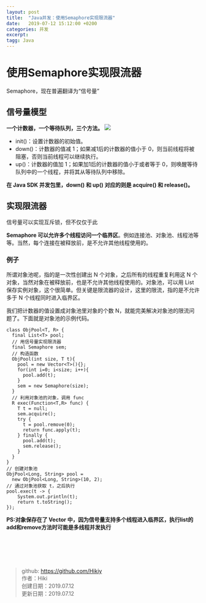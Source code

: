 ```yaml
---
layout: post
title:  "Java并发：使用Semaphore实现限流器"
date:   2019-07-12 15:12:00 +0200
categories: 并发
excerpt: 
tagg: Java
---
```


# 使用Semaphore实现限流器

Semaphore，现在普遍翻译为“信号量”

## 信号量模型

**一个计数器，一个等待队列，三个方法。**
![](https://note.youdao.com/yws/public/resource/aab7147570c5edbb8c0c3eda4018495b/xmlnote/51BCE1D4944F46C982B98C24AF089BC6/18477)

- init()：设置计数器的初始值。
- down()：计数器的值减 1；如果减1后的计数器的值小于 0，则当前线程将被阻塞，否则当前线程可以继续执行。
- up()：计数器的值加 1；如果加1后的计数器的值小于或者等于 0，则唤醒等待队列中的一个线程，并将其从等待队列中移除。

**在 Java SDK 并发包里，down() 和 up() 对应的则是 acquire() 和 release()。**

## 实现限流器
信号量可以实现互斥锁，但不仅仅于此

**Semaphore 可以允许多个线程访问一个临界区**。例如连接池、对象池、线程池等等。当然，每个连接在被释放前，是不允许其他线程使用的。

### 例子
所谓对象池呢，指的是一次性创建出 N 个对象，之后所有的线程重复利用这 N 个对象，当然对象在被释放前，也是不允许其他线程使用的。对象池，可以用 List 保存实例对象，这个很简单。但关键是限流器的设计，这里的限流，指的是不允许多于 N 个线程同时进入临界区。

我们把计数器的值设置成对象池里对象的个数 N，就能完美解决对象池的限流问题了。下面就是对象池的示例代码。

```
class ObjPool<T, R> {
  final List<T> pool;
  // 用信号量实现限流器
  final Semaphore sem;
  // 构造函数
  ObjPool(int size, T t){
    pool = new Vector<T>(){};
    for(int i=0; i<size; i++){
      pool.add(t);
    }
    sem = new Semaphore(size);
  }
  // 利用对象池的对象，调用 func
  R exec(Function<T,R> func) {
    T t = null;
    sem.acquire();
    try {
      t = pool.remove(0);
      return func.apply(t);
    } finally {
      pool.add(t);
      sem.release();
    }
  }
}
// 创建对象池
ObjPool<Long, String> pool = 
  new ObjPool<Long, String>(10, 2);
// 通过对象池获取 t，之后执行  
pool.exec(t -> {
    System.out.println(t);
    return t.toString();
});

```

**PS:对象保存在了 Vector 中，因为信号量支持多个线程进入临界区，执行list的add和remove方法时可能是多线程并发执行**

<br /><br /><br /><br />
> github: https://github.com/Hikiy  
> 作者：Hiki  
> 创建日期：2019.07.12  
> 更新日期：2019.07.12
